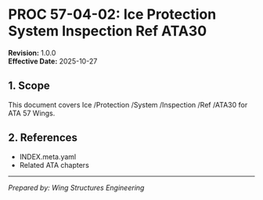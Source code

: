 # PROC 57-04-02: Ice Protection System Inspection Ref ATA30

**Revision:** 1.0.0  
**Effective Date:** 2025-10-27

## 1. Scope
This document covers Ice /Protection /System /Inspection /Ref /ATA30 for ATA 57 Wings.

## 2. References
- INDEX.meta.yaml
- Related ATA chapters

---
*Prepared by: Wing Structures Engineering*
